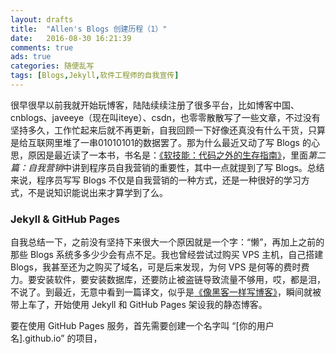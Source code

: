 ```yaml
---
layout: drafts
title:  "Allen's Blogs 创建历程（1）"
date:   2016-08-30 16:21:39
comments: true
ads: true
categories: 随便乱写
tags: [Blogs,Jekyll,软件工程师的自我宣传]
---
```


很早很早以前我就开始玩博客，陆陆续续注册了很多平台，比如博客中国、cnblogs、javeeye（现在叫iteye）、csdn，也零零散散写了一些文章，不过没有坚持多久，工作忙起来后就不再更新，自我回顾一下好像还真没有什么干货，只算是给互联网里堆了一串01010101的数据罢了。那为什么最近又动了写 Blogs 的心思，原因是最近读了一本书，书名是：[《软技能：代码之外的生存指南》](http://product.china-pub.com/4971248)，里面*第二篇：自我营销*中讲到程序员自我营销的重要性，其中一点就提到了写 Blogs。总结来说，程序员写写 Blogs 不仅是自我营销的一种方式，还是一种很好的学习方式，不是说知识能说出来才算学到了么。

<!-- more -->

### Jekyll & GitHub Pages
自我总结一下，之前没有坚持下来很大一个原因就是一个字：“懒”，再加上之前的那些 Blogs 系统多多少少会有点不足。我也曾经尝试过购买 VPS 主机，自己搭建 Blogs，我甚至还为之购买了域名，可是后来发现，为何 VPS 是何等的费时费力。要安装软件，要安装数据库，还要防止被盗链导致流量不够用，哎，都是泪，不说了。到最近，无意中看到一篇译文，似乎是[《像黑客一样写博客》](http://tom.preston-werner.com/2008/11/17/blogging-like-a-hacker.html)，瞬间就被带上车了，开始使用 Jekyll 和 GitHub Pages 架设我的静态博客。

要在使用 GitHub Pages 服务，首先需要创建一个名字叫 “[你的用户名].github.io” 的项目，
